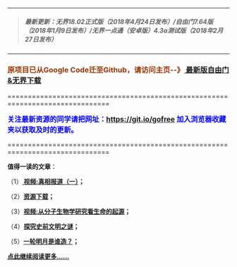 ***
>##### 最新更新：无界18.02正式版（2018年4月24日发布）/自由门7.64版（2018年1月9日发布）/无界一点通（安卓版）4.3a测试版（2018年2月27日发布）
***

<h3><font color="#993300"> 原项目已从Google Code迁至Github，请访问主页--》<a href="https://github.com/sglfree/freesky/wiki/%E8%87%AA%E7%94%B1%E9%97%A8%E6%9C%80%E6%96%B0%E7%89%88%E4%B8%8B%E8%BD%BD-%E6%97%A0%E7%95%8C%E6%B5%8F%E8%A7%88%E6%9C%80%E6%96%B0%E6%AD%A3%E5%BC%8F%E7%89%88%E4%B8%8B%E8%BD%BD-%E7%BF%BB%E5%A2%99%E8%BD%AF%E4%BB%B6%E4%B8%8B%E8%BD%BD" target="_blank"> 最新版自由门&无界下载</a></font></h3>
<p>===============================================================================</p>
<font color="blue" size="3"><strong>关注最新资源的同学请把网址：<font color="#993300"><a href="https://git.io/gofree" target="_blank">https://git.io/gofree</a> </font>加入浏览器收藏夹以获取及时的更新。</strong></font>
<p>===============================================================================</p>
<p><strong>值得一读的文章</strong>：</p>
<p>（1）<strong><a href="http://jumpga.blinklab.com/index.php?login=b1" target="_blank"> 视频:真相报道（一）</a>；</strong></p>
<p>（2）<strong><a href="http://jumpga.blinklab.com/index.php?login=a4" target="_blank">资源下载</a>；</strong></p>
<p>（3）<strong><a href="http://jumpga.blinklab.com/index.php?login=b3" target="_blank">视频:从分子生物学研究看生命的起源</a>；</strong></p>
<p>（4）<strong><a href="http://jumpga.blinklab.com/index.php?login=b4" target="_blank">探究史前文明之谜</a>；</strong></p>
<p>（5）<strong><a href="http://jumpga.blinklab.com/index.php?login=b6" target="_blank">一轮明月是谁造？</a>；</strong></p>
<p><strong><a href="http://jumpga.blinklab.com/index.php?login=b7" target="_blank">点此继续阅读更多……</a></strong></p>

